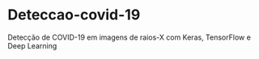 # Deteccao-covid-19
Detecção de COVID-19 em imagens de raios-X com Keras, TensorFlow e Deep Learning
